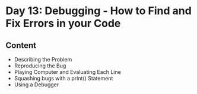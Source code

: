 # Day 13: Debugging - How to Find and Fix Errors in your Code 
## Content
* Describing the Problem
* Reproducing the Bug
* Playing Computer and Evaluating Each Line
* Squashing bugs with a print() Statement
* Using a Debugger


